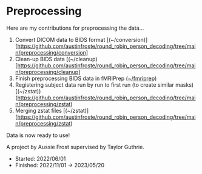 # Preprocessing

Here are my contributions for preprocessing the data...

1. Convert DICOM data to BIDS format [(~/conversion)][https://github.com/austinfroste/round_robin_person_decoding/tree/main/preprocessing/conversion]
2. Clean-up BIDS data [(~/cleanup)[https://github.com/austinfroste/round_robin_person_decoding/tree/main/preprocessing/cleanup]
3. Finish preprocessing BIDS data in fMRIPrep [(~/fmriprep)](https://github.com/austinfroste/round_robin_person_decoding/tree/main/preprocessing/fmriprep)
4. Registering subject data run by run to first run (to create similar masks) [(~/zstat))(https://github.com/austinfroste/round_robin_person_decoding/tree/main/preprocessing/zstat)
5. Merging zstat files [(~/zstat)][https://github.com/austinfroste/round_robin_person_decoding/tree/main/preprocessing/zstat)

Data is now ready to use!

A project by Aussie Frost supervised by Taylor Guthrie.
* Started: 2022/06/01
* Finished: 2022/11/01 -> 2023/05/20
